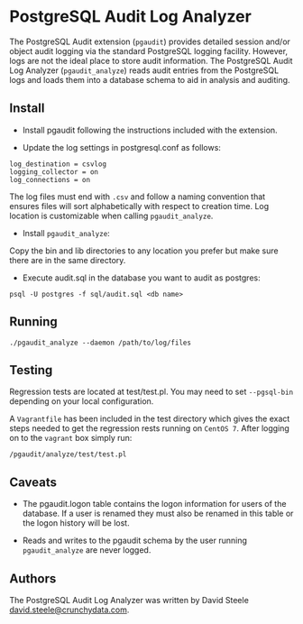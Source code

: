# PostgreSQL Audit Log Analyzer

The PostgreSQL Audit extension (`pgaudit`) provides detailed session and/or object audit logging via the standard PostgreSQL logging facility.  However, logs are not the ideal place to store audit information.  The PostgreSQL Audit Log Analyzer (`pgaudit_analyze`) reads audit entries from the PostgreSQL logs and loads them into a database schema to aid in analysis and auditing.

## Install

* Install pgaudit following the instructions included with the extension.

* Update the log settings in postgresql.conf as follows:
```
log_destination = csvlog
logging_collector = on
log_connections = on
```
The log files must end with `.csv` and follow a naming convention that ensures files will sort alphabetically with respect to creation time.  Log location is customizable when calling `pgaudit_analyze`.

* Install `pgaudit_analyze`:

Copy the bin and lib directories to any location you prefer but make sure there are in the same directory.

* Execute audit.sql in the database you want to audit as postgres:
```
psql -U postgres -f sql/audit.sql <db name>
```
## Running
```
./pgaudit_analyze --daemon /path/to/log/files
```
## Testing

Regression tests are located at test/test.pl.  You may need to set `--pgsql-bin` depending on your local configuration.

A `Vagrantfile` has been included in the test directory which gives the exact steps needed to get the regression rests running on `CentOS 7`.  After logging on to the `vagrant` box simply run:
```
/pgaudit/analyze/test/test.pl
```
## Caveats

* The pgaudit.logon table contains the logon information for users of the database.  If a user is renamed they must also be renamed in this table or the logon history will be lost.

* Reads and writes to the pgaudit schema by the user running `pgaudit_analyze` are never logged.

## Authors

The PostgreSQL Audit Log Analyzer was written by David Steele <david.steele@crunchydata.com>.

